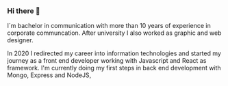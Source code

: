 ### Hi there 👋

I´m bachelor in communication with more than 10 years of experience in corporate communcation. After university I also worked as graphic and web designer. 

In 2020 I redirected my career into information technologies and started my journey as a front end developer working with Javascript and React as framework. I'm currently doing my first steps in back end development with Mongo, Express and NodeJS,

<!--
**julianmoran1/julianmoran1** is a ✨ _special_ ✨ repository because its `README.md` (this file) appears on your GitHub profile.

Here are some ideas to get you started:

- 🔭 I’m currently working on ...
- 🌱 I’m currently learning ...
- 👯 I’m looking to collaborate on ...
- 🤔 I’m looking for help with ...
- 💬 Ask me about ...
- 📫 How to reach me: ...
- 😄 Pronouns: ...
- ⚡ Fun fact: ...
-->

